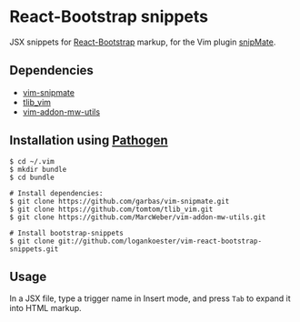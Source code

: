 # React-Bootstrap snippets

JSX snippets for [React-Bootstrap](https://react-bootstrap.github.io/) markup, for the Vim plugin [snipMate](https://github.com/garbas/vim-snipmate).

## Dependencies

- [vim-snipmate](https://github.com/garbas/vim-snipmate)
- [tlib\_vim](https://github.com/tomtom/tlib_vim)
- [vim-addon-mw-utils](https://github.com/MarcWeber/vim-addon-mw-utils)

## Installation using [Pathogen](https://github.com/tpope/vim-pathogen)

    $ cd ~/.vim
    $ mkdir bundle
    $ cd bundle

    # Install dependencies:
    $ git clone https://github.com/garbas/vim-snipmate.git
    $ git clone https://github.com/tomtom/tlib_vim.git
    $ git clone https://github.com/MarcWeber/vim-addon-mw-utils.git

    # Install bootstrap-snippets
    $ git clone git://github.com/logankoester/vim-react-bootstrap-snippets.git

## Usage

In a JSX file, type a trigger name in Insert mode, and press `Tab` to expand it into HTML markup.
